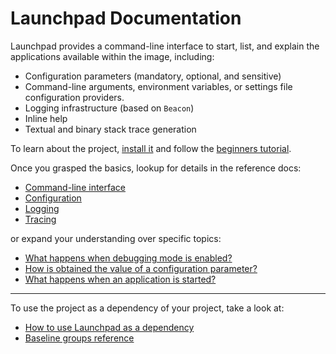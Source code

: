 # Launchpad Documentation

Launchpad provides a command-line interface to start, list, and explain the
applications available within the image, including:

- Configuration parameters (mandatory, optional, and sensitive)
- Command-line arguments, environment variables, or settings file configuration providers.
- Logging infrastructure (based on `Beacon`)
- Inline help
- Textual and binary stack trace generation

To learn about the project, [install it](how-to/how-to-load-in-pharo.md) and
follow the [beginners tutorial](tutorial/Hello-World.md).

Once you grasped the basics, lookup for details in the reference docs:

- [Command-line interface](reference/CLI.md)
- [Configuration](reference/Configuration.md)
- [Logging](reference/Logging.md)
- [Tracing](reference/Tracing.md)

or expand your understanding over specific topics:

- [What happens when debugging mode is enabled?](explanation/Debugging-mode.md)
- [How is obtained the value of a configuration parameter?](explanation/Configuration-resolution.md)
- [What happens when an application is started?](explanation/Application-start-up.md)

---

To use the project as a dependency of your project, take a look at:

- [How to use Launchpad as a dependency](how-to/how-to-user-as-dependency-in-pharo.md)
- [Baseline groups reference](reference/Baseline-groups.md)
